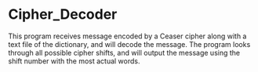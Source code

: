 # Cipher_Decoder

This program receives message encoded by a Ceaser cipher along with a text file of the dictionary, and will decode the message. The program looks through all possible cipher shifts, and will output the message using the shift number with the most actual words.
